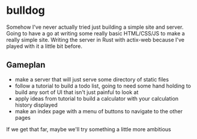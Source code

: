 # bulldog
Somehow I've never actually tried just building a simple site and server. Going to have a go at writing some really basic HTML/CSS/JS to make a really simple site. Writing the server in Rust with actix-web because I've played with it a little bit before. 

## Gameplan
- make a server that will just serve some directory of static files
- follow a tutorial to build a todo list, going to need some hand holding to build any sort of UI that isn't just painful to look at
- apply ideas from tutorial to build a calculator with your calculation history displayed
- make an index page with a menu of buttons to navigate to the other pages

If we get that far, maybe we'll try something a little more ambitious
